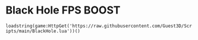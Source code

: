 # Black Hole FPS BOOST

``loadstring(game:HttpGet('https://raw.githubusercontent.com/Guest3D/Scripts/main/BlackHole.lua'))()``

